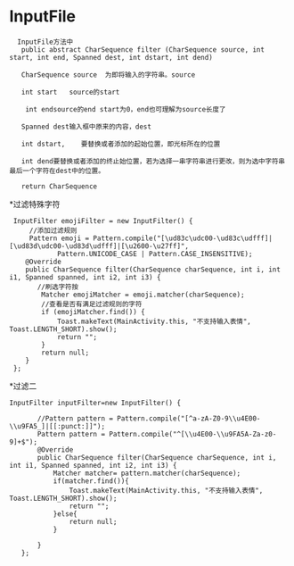 # InputFile
      InputFile方法中
       public abstract CharSequence filter (CharSequence source, int start, int end, Spanned dest, int dstart, int dend)
       
       CharSequence source  为即将输入的字符串。source
       
       int start   source的start
       
        int endsource的end start为0，end也可理解为source长度了
       
       Spanned dest输入框中原来的内容，dest
       
       int dstart,    要替换或者添加的起始位置，即光标所在的位置
       
       int dend要替换或者添加的终止始位置，若为选择一串字符串进行更改，则为选中字符串 最后一个字符在dest中的位置。
       
       return CharSequence 

*过滤特殊字符
 
     InputFilter emojiFilter = new InputFilter() {
         //添加过滤规则
         Pattern emoji = Pattern.compile("[\ud83c\udc00-\ud83c\udfff]|[\ud83d\udc00-\ud83d\udfff]|[\u2600-\u27ff]",
                Pattern.UNICODE_CASE | Pattern.CASE_INSENSITIVE);
        @Override
        public CharSequence filter(CharSequence charSequence, int i, int i1, Spanned spanned, int i2, int i3) {
           //刷选字符按
            Matcher emojiMatcher = emoji.matcher(charSequence);
            //查看是否有满足过滤规则的字符
            if (emojiMatcher.find()) {
                Toast.makeText(MainActivity.this, "不支持输入表情", Toast.LENGTH_SHORT).show();
                return "";
            }
            return null;
        }
     };
     
*过滤二

    InputFilter inputFilter=new InputFilter() {
   
           //Pattern pattern = Pattern.compile("[^a-zA-Z0-9\\u4E00-\\u9FA5_]|[[:punct:]]");
           Pattern pattern = Pattern.compile("^[\\u4E00-\\u9FA5A-Za-z0-9]+$");
           @Override
           public CharSequence filter(CharSequence charSequence, int i, int i1, Spanned spanned, int i2, int i3) {
               Matcher matcher= pattern.matcher(charSequence);
               if(matcher.find()){
                   Toast.makeText(MainActivity.this, "不支持输入表情", Toast.LENGTH_SHORT).show();
                   return "";
               }else{
                   return null;
               }
   
           }
       };
       
       